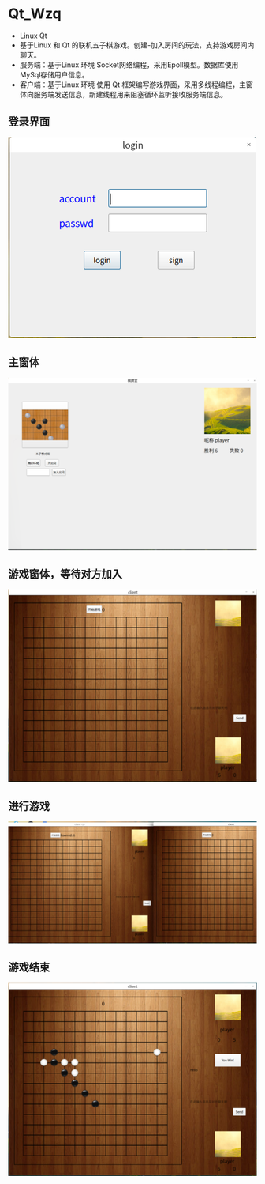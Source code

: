 # Qt_Wzq
* Linux Qt
* 基于Linux 和 Qt 的联机五子棋游戏。创建-加入房间的玩法，支持游戏房间内聊天。
* 服务端：基于Linux 环境 Socket网络编程，采用Epoll模型。数据库使用MySql存储用户信息。
* 客户端：基于Linux 环境 使用 Qt 框架编写游戏界面，采用多线程编程，主窗体向服务端发送信息，新建线程用来阻塞循环监听接收服务端信息。
## 登录界面
![](samples/d186c5e4a82eda50d5096ec14592e89d.JPG)
## 主窗体
![](samples/2dc3d247c73c4d93e2862a655aba9c36.JPG)
## 游戏窗体，等待对方加入
![](samples/e4f35c5e492248063c550b8af290e9e3.JPG)
## 进行游戏
![](samples/b2905721eff0b0652446ddd31a50c675.JPG)
## 游戏结束
![](samples/58dcc0795c0370aac1e62bba01efc8fb.JPG)
